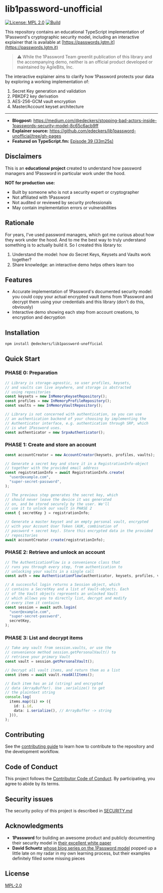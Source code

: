 # lib1password-unofficial

[![License: MPL 2.0](https://img.shields.io/badge/License-MPL%202.0-brightgreen.svg)](https://opensource.org/licenses/MPL-2.0)
[![Build](https://github.com/edeckers/lib1password-unofficial/actions/workflows/deploy.yml/badge.svg?branch=develop)](https://github.com/edeckers/lib1password-unofficial/actions/workflows/deploy.yml)

This repository contains an educational TypeScript implementation of 1Password's cryptographic security model, including an interactive explainer that is available at [https://passwords.lgtm.it](https://passwords.lgtm.it)

> ⚠️ While the 1Password Team greenlit publication of this library and the accompanying demo, neither is an official product developed or maintained by AgileBits, Inc.

The interactive explainer aims to clarify how 1Password protects your data by exploring a working implementation of:

1. Secret Key generation and validation
1. PBKDF2 key derivation
1. AES-256-GCM vault encryption
1. Master/Account keyset architecture

---

- **Blogpost:** https://medium.com/@edeckers/stopping-bad-actors-inside-1passwords-security-model-8c65c6acb9ff
- **Explainer source:** https://github.com/edeckers/lib1password-unofficial/tree/gh-pages
- **Featured on TypeScript.fm:** [Episode 39 (33m25s)](https://typescript.fm/39#t=33m25s)

## Disclaimers

This is an **educational project** created to understand how password managers and 1Password in particular work under the hood.

**NOT for production use:**

- Built by someone who is not a security expert or cryptographer
- Not affiliated with 1Password
- Not audited or reviewed by security professionals
- May contain implementation errors or vulnerabilities

## Rationale

For years, I've used password managers, which got me curious about how they work under the hood. And to me the best way to truly understand something is to actually build it. So I created this library to:

1. Understand the model: how do Secret Keys, Keysets and Vaults work together?
1. Share knowledge: an interactive demo helps others learn too

## Features

- Accurate implementation of 1Password's documented security model: you could copy your actual encrypted vault items from 1Password and decrypt them using your credentials and this library (don't do this, obviously)
- Interactive demo showing each step from account creations, to encryption and decryption

## Installation

```bash
npm install @edeckers/lib1password-unofficial
```

## Quick Start

### PHASE 0: Preparation

```ts
// Library is storage-agnostic, so user profiles, keysets,
// and vaults can live anywhere, and storage is abstracted
// using repositories
const keysets = new InMemoryKeysetRepository();
const profiles = new InMemoryProfileRepository();
const vaults = new InMemoryVaultRepository();

// Library is not concerned with authentication, so you can use
// an authentication backend of your choosing by implementing the
// Authenticator interface, e.g. authentication through SRP, which
// is what 1Password uses.
const authenticator = new SrpxAuthenticator();
```

### PHASE 1: Create and store an account

```ts
const accountCreator = new AccountCreator(keysets, profiles, vaults);

// Generate a secret key and store it in a RegistrationInfo-object
// together with the provided email address
const registrationInfo = await RegistrationInfo.create(
  "user@example.com",
  "super-secret-password",
);

// The previous step generates the secret key, which
// should never leave the device it was generated
// on, and be stored securely by the user. We'll
// use it to unlock our vault in PHASE 2
const { secretKey } = registrationInfo;

// Generate a master keyset and an empty personal vault, encrypted
// with your Account User Token (AUK, combination of
// password + secret key). Store this encrypted data in the provided
// repositories
await accountCreator.create(registrationInfo);
```

### PHASE 2: Retrieve and unlock an account

```ts
// The AuthenticationFlow is a convenience class that
// runs you through every step, from authentication to
// unlocking your vaults in a single call
const auth = new AuthenticationFlow(authenticator, keysets, profiles, vaults);

// A successful login returns a Session object, which
// contains a SecretKey and a list of Vault-objects. Each
// of the Vault objects represents an unlocked Vault
// which allows you to directly list, decrypt and modify
// every item it contains
const session = await auth.login(
  "user@example.com",
  "super-secret-password",
  secretKey,
);
```

### PHASE 3: List and decrypt items

```ts
// Take any vault from session.vaults, or use the
// convenience method session.getPersonalVault() to
// retrieve your primary Vault
const vault = session.getPersonalVault();

// Decrypt all vault items, and return them as a list
const items = await vault.readAllItems();

// Each item has an id (string) and encrypted
// data (ArrayBuffer). Use .serialize() to get
// the plaintext string
console.log(
  items.map((i) => ({
    id: i.id,
    data: i.serialize(), // ArrayBuffer -> string
  })),
);
```

## Contributing

See the [contributing guide](CONTRIBUTING.md) to learn how to contribute to the repository and the development workflow.

## Code of Conduct

This project follows the [Contributor Code of Conduct](CODE_OF_CONDUCT.md). By participating, you agree to abide by its terms.

## Security issues

The security policy of this project is described in [SECURITY.md](SECURITY.md)

## Acknowledgments

- **1Password** for building an awesome product and publicly documenting their security model in [their excellent white paper](https://1passwordstatic.com/files/security/1password-white-paper.pdf)
- **David Schuetz** [whose blog series on the 1Password model](https://darthnull.org/inside-1password/) popped up a little late on my radar in my own learning process, but their examples definitely filled some missing pieces

## License

[MPL-2.0](LICENSE)
